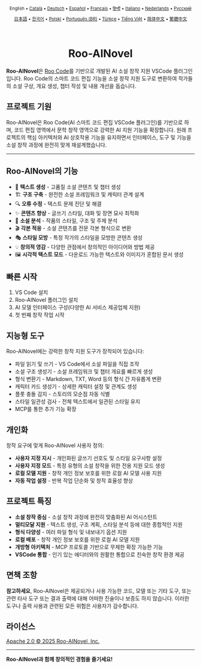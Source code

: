 <div align="center">
<sub>

English • [Català](locales/ca/README.md) • [Deutsch](locales/de/README.md) • [Español](locales/es/README.md) • [Français](locales/fr/README.md) • [हिन्दी](locales/hi/README.md) • [Italiano](locales/it/README.md) • [Nederlands](locales/nl/README.md) • [Русский](locales/ru/README.md)

</sub>
<sub>

[日本語](locales/ja/README.md) • [한국어](locales/ko/README.md) • [Polski](locales/pl/README.md) • [Português (BR)](locales/pt-BR/README.md) • [Türkçe](locales/tr/README.md) • [Tiếng Việt](locales/vi/README.md) • [简体中文](locales/zh-CN/README.md) • [繁體中文](locales/zh-TW/README.md)

</sub>
</div>
<br>
<div align="center">
  <h1>Roo-AINovel</h1>
</div>

**Roo-AINovel**은 [Roo Code](https://github.com/RooCodeInc/Roo-Code)를 기반으로 개발된 AI 소설 창작 지원 VSCode 플러그인입니다. Roo Code의 스마트 코드 편집 기능을 소설 창작 지원 도구로 변환하여 작가들의 소설 구상, 개요 생성, 챕터 작성 및 내용 개선을 돕습니다.

## 프로젝트 기원

Roo-AINovel은 Roo Code(AI 스마트 코드 편집 VSCode 플러그인)를 기반으로 하며, 코드 편집 영역에서 문학 창작 영역으로 강력한 AI 지원 기능을 확장합니다. 원래 프로젝트의 핵심 아키텍처와 AI 상호작용 기능을 유지하면서 인터페이스, 도구 및 기능을 소설 창작 과정에 완전히 맞게 재설계했습니다.

---

## Roo-AINovel의 기능

- 📝 **텍스트 생성** - 고품질 소설 콘텐츠 및 챕터 생성
- 🏗️ **구조 구축** - 완전한 소설 프레임워크 및 캐릭터 관계 설계
- 🔍 **오류 수정** - 텍스트 문제 진단 및 해결
- ✨ **콘텐츠 향상** - 글쓰기 스타일, 대화 및 장면 묘사 최적화
- 🔬 **소설 분석** - 작품의 스타일, 구조 및 주제 분석
- 🎬 **각본 적응** - 소설 콘텐츠를 전문 각본 형식으로 변환
- 🎭 **스타일 모방** - 특정 작가의 스타일을 모방한 콘텐츠 생성
- 💡 **창의적 영감** - 다양한 관점에서 창의적인 아이디어와 방법 제공
- 🖼️ **시각적 텍스트 모드** - 다운로드 가능한 텍스트와 이미지가 혼합된 문서 생성

## 빠른 시작

1. VS Code 설치
2. Roo-AINovel 플러그인 설치
3. AI 모델 인터페이스 구성(다양한 AI 서비스 제공업체 지원)
4. 첫 번째 창작 작업 시작

## 지능형 도구

Roo-AINovel에는 강력한 창작 지원 도구가 장착되어 있습니다:

- 파일 읽기 및 쓰기 - VS Code에서 소설 파일을 직접 조작
- 소설 구조 생성기 - 소설 프레임워크 및 챕터 개요를 빠르게 생성
- 형식 변환기 - Markdown, TXT, Word 등의 형식 간 자유롭게 변환
- 캐릭터 카드 생성기 - 상세한 캐릭터 설정 및 관계도 생성
- 플롯 충돌 감지 - 스토리의 모순점 자동 식별
- 스타일 일관성 검사 - 전체 텍스트에서 일관된 스타일 유지
- MCP를 통한 추가 기능 확장

## 개인화

창작 요구에 맞게 Roo-AINovel 사용자 정의:

- **사용자 지정 지시** - 개인화된 글쓰기 선호도 및 스타일 요구사항 설정
- **사용자 지정 모드** - 특정 유형의 소설 창작을 위한 전용 지원 모드 생성
- **로컬 모델 지원** - 창작 개인 정보 보호를 위한 로컬 AI 모델 사용 지원
- **자동 작업 설정** - 반복 작업 단순화 및 창작 효율성 향상

## 프로젝트 특징

- **소설 창작 중심** - 소설 창작 과정에 완전히 맞춤화된 AI 어시스턴트
- **멀티모달 지원** - 텍스트 생성, 구조 계획, 스타일 분석 등에 대한 종합적인 지원
- **형식 다양성** - 여러 파일 형식 및 내보내기 옵션 지원
- **로컬 배포** - 창작 개인 정보 보호를 위한 로컬 AI 모델 지원
- **개방형 아키텍처** - MCP 프로토콜 기반으로 무제한 확장 가능한 기능
- **VSCode 통합** - 인기 있는 에디터와의 원활한 통합으로 친숙한 창작 환경 제공

## 면책 조항

**참고하세요**, Roo-AINovel은 제공되거나 사용 가능한 코드, 모델 또는 기타 도구, 또는 관련 타사 도구 또는 결과 출력에 대해 어떠한 진술이나 보증도 하지 않습니다. 이러한 도구나 출력 사용과 관련된 모든 위험은 사용자가 감수합니다.

## 라이선스

[Apache 2.0 © 2025 Roo-AINovel, Inc.](./LICENSE)

---

**Roo-AINovel과 함께 창의적인 경험을 즐기세요!** 